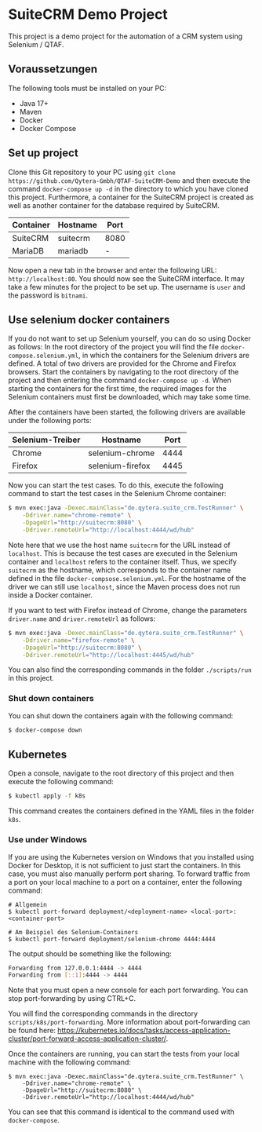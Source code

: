 # SuiteCRM Demo Project

This project is a demo project for the automation of a CRM system using Selenium / QTAF.

## Voraussetzungen

The following tools must be installed on your PC:
- Java 17+
- Maven
- Docker
- Docker Compose

## Set up project

Clone this Git repository to your PC using `git clone https://github.com/Qytera-Gmbh/QTAF-SuiteCRM-Demo` and then execute the command `docker-compose up -d` in the directory to which you have cloned this project.
Furthermore, a container for the SuiteCRM project is created as well as another container for the database required by SuiteCRM.

| Container | Hostname | Port |
|-----------|----------|------|
| SuiteCRM  | suitecrm | 8080 |
| MariaDB   | mariadb  | -    |

Now open a new tab in the browser and enter the following URL: `http://localhost:80`. You should now see the SuiteCRM interface.
It may take a few minutes for the project to be set up. The username is `user` and the password is `bitnami`.

## Use selenium docker containers

If you do not want to set up Selenium yourself, you can do so using Docker as follows:
In the root directory of the project you will find the file `docker-compose.selenium.yml`, in which the containers for the Selenium drivers are defined. A total of two drivers are provided for the Chrome and Firefox browsers. Start the containers by navigating to the root directory of the project and then entering the command `docker-compose up -d`. When starting the containers for the first time, the required images for the Selenium containers must first be downloaded, which may take some time.

After the containers have been started, the following drivers are available under the following ports:

| Selenium-Treiber | Hostname         | Port |
|------------------|------------------|------|
| Chrome           | selenium-chrome  | 4444 |
| Firefox          | selenium-firefox | 4445 |



Now you can start the test cases. To do this, execute the following command to start the test cases in the Selenium Chrome container:
```bash
$ mvn exec:java -Dexec.mainClass="de.qytera.suite_crm.TestRunner" \
    -Ddriver.name="chrome-remote" \
    -DpageUrl="http://suitecrm:8080" \
    -Ddriver.remoteUrl="http://localhost:4444/wd/hub"
```

Note here that we use the host name `suitecrm` for the URL instead of `localhost`. This is because the test cases are executed in the Selenium container and `localhost` refers to the container itself. Thus, we specify `suitecrm` as the hostname, which corresponds to the container name defined in the file `docker-compsose.selenium.yml`.
For the hostname of the driver we can still use `localhost`, since the Maven process does not run inside a Docker container.

If you want to test with Firefox instead of Chrome, change the parameters `driver.name` and `driver.remoteUrl` as follows:
```bash
$ mvn exec:java -Dexec.mainClass="de.qytera.suite_crm.TestRunner" \
    -Ddriver.name="firefox-remote" \
    -DpageUrl="http://suitecrm:8080" \
    -Ddriver.remoteUrl="http://localhost:4445/wd/hub"
```

You can also find the corresponding commands in the folder `./scripts/run` in this project.

### Shut down containers

You can shut down the containers again with the following command:

```bash
$ docker-compose down
```

## Kubernetes

Open a console, navigate to the root directory of this project and then execute the following command:

```bash
$ kubectl apply -f k8s
```

This command creates the containers defined in the YAML files in the folder `k8s`.

### Use under Windows

If you are using the Kubernetes version on Windows that you installed using Docker for Desktop, it is not sufficient to just start the containers. In this case, you must also manually perform port sharing. To forward traffic from a port on your local machine to a port on a container, enter the following command:

```
# Allgemein
$ kubectl port-forward deployment/<deployment-name> <local-port>:<container-port>

# Am Beispiel des Selenium-Containers
$ kubectl port-forward deployment/selenium-chrome 4444:4444
```

The output should be something like the following:

```bash
Forwarding from 127.0.0.1:4444 -> 4444
Forwarding from [::1]:4444 -> 4444
```

Note that you must open a new console for each port forwarding. You can stop port-forwarding by using CTRL+C.

You will find the corresponding commands in the directory `scripts/k8s/port-forwarding`.
More information about port-forwarding can be found here: https://kubernetes.io/docs/tasks/access-application-cluster/port-forward-access-application-cluster/.

Once the containers are running, you can start the tests from your local machine with the following command:

```
$ mvn exec:java -Dexec.mainClass="de.qytera.suite_crm.TestRunner" \
    -Ddriver.name="chrome-remote" \
    -DpageUrl="http://suitecrm:8080" \
    -Ddriver.remoteUrl="http://localhost:4444/wd/hub"
```

You can see that this command is identical to the command used with `docker-compose`.